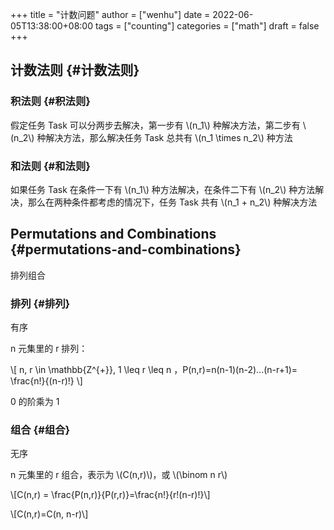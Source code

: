 +++
title = "计数问题"
author = ["wenhu"]
date = 2022-06-05T13:38:00+08:00
tags = ["counting"]
categories = ["math"]
draft = false
+++

## 计数法则 {#计数法则}


### 积法则 {#积法则}

假定任务 Task 可以分两步去解决，第一步有 \\(n\_1\\)  种解决方法，第二步有 \\(n\_2\\) 种解决方法，那么解决任务 Task 总共有  \\(n\_1 \times n\_2\\)  种方法


### 和法则 {#和法则}

如果任务 Task 在条件一下有 \\(n\_1\\) 种方法解决，在条件二下有 \\(n\_2\\) 种方法解决，那么在两种条件都考虑的情况下，任务 Task 共有 \\(n\_1 + n\_2\\) 种解决方法


## Permutations and Combinations {#permutations-and-combinations}

排列组合


### 排列 {#排列}

有序

n 元集里的 r 排列：

\\[ n, r \in \mathbb{Z^{+}},  1 \leq r \leq n ，P(n,r)=n(n-1)(n-2)...(n-r+1)= \frac{n!}{(n-r)!} \\]

0 的阶乘为 1


### 组合 {#组合}

无序

n 元集里的 r 组合，表示为 \\(C(n,r)\\)，或 \\(\binom n r\\)

\\[C(n,r) = \frac{P(n,r)}{P(r,r)}=\frac{n!}{r!(n-r)!}\\]

\\[C(n,r)=C(n, n-r)\\]

